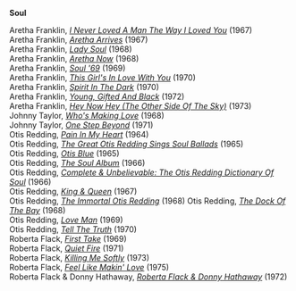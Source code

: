 **Soul**

Aretha Franklin, <a href="tidal://album/68694272">*I Never Loved A Man The Way I Loved You*</a> (1967)  
Aretha Franklin, <a href="tidal://album/68711964">*Aretha Arrives*</a> (1967)  
Aretha Franklin, <a href="tidal://album/74193393">*Lady Soul*</a> (1968)  
Aretha Franklin, <a href="tidal://album/68712224">*Aretha Now*</a> (1968)  
Aretha Franklin, <a href="tidal://album/76891218">*Soul '69*</a> (1969)  
Aretha Franklin, <a href="tidal://album/68711918">*This Girl's In Love With You*</a> (1970)  
Aretha Franklin, <a href="tidal://album/76891566">*Spirit In The Dark*</a> (1970)  
Aretha Franklin, <a href="tidal://album/68711905">*Young, Gifted And Black*</a> (1972)  
Aretha Franklin, <a href="tidal://album/68712551">*Hey Now Hey (The Other Side Of The Sky)*</a> (1973)  
Johnny Taylor, <a href="tidal://album/1793244">*Who's Making Love*</a> (1968)  
Johnny Taylor, <a href="tidal://album/117848680">*One Step Beyond*</a> (1971)  
Otis Redding, <a href="tidal://album/68711861">*Pain In My Heart*</a> (1964)  
Otis Redding, <a href="tidal://album/68712461">*The Great Otis Redding Sings Soul Ballads*</a> (1965)  
Otis Redding, <a href="tidal://album/68685955">*Otis Blue*</a> (1965)  
Otis Redding, <a href="tidal://album/76891032">*The Soul Album*</a> (1966)  
Otis Redding, <a href="tidal://album/68711848">*Complete & Unbelievable: The Otis Redding Dictionary Of Soul*</a> (1966)  
Otis Redding, <a href="tidal://album/68712449">*King & Queen*</a> (1967)  
Otis Redding, <a href="tidal://album/68712129">*The Immortal Otis Redding*</a> (1968) 
Otis Redding, <a href="tidal://album/68712487">*The Dock Of The Bay*</a> (1968)  
Otis Redding, <a href="tidal://album/76891518">*Love Man*</a> (1969)  
Otis Redding, <a href="tidal://album/76891181">*Tell The Truth*</a> (1970)  
Roberta Flack, <a href="tidal://album/68685529">*First Take*</a> (1969)  
Roberta Flack, <a href="tidal://album/68685529">*Quiet Fire*</a> (1971)  
Roberta Flack, <a href="tidal://album/68711202">*Killing Me Softly*</a> (1973)  
Roberta Flack, <a href="tidal://album/68671750">*Feel Like Makin' Love*</a> (1975)  
Roberta Flack & Donny Hathaway, <a href="tidal://album/76891444">*Roberta Flack & Donny Hathaway*</a> (1972)  

